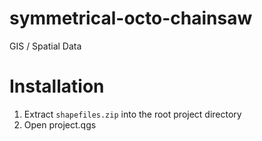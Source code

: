 # symmetrical-octo-chainsaw
GIS / Spatial Data

# Installation
1. Extract `shapefiles.zip` into the root project directory
2. Open project.qgs